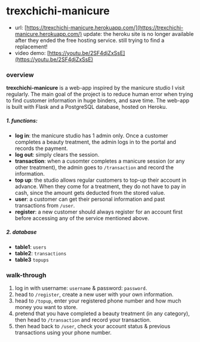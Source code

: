 # trexchichi-manicure

- url: [https://trexchichi-manicure.herokuapp.com/](https://trexchichi-manicure.herokuapp.com/) update: the heroku site is no longer available after they ended the free hosting service. still trying to find a replacement!
- video demo:  [https://youtu.be/2SF4djZxSsE](https://youtu.be/2SF4djZxSsE)

### overview 

**trexchichi-manicure** is a web-app inspired by the manicure studio I visit regularly. The main goal of the project is to reduce human error when trying to find customer information in huge binders, and save time. The web-app is built with Flask and a PostgreSQL database, hosted on Heroku.

##### 1. functions:
- **log in**: the manicure studio has 1 admin only. Once a customer completes a beauty treatment, the admin logs in to the portal and records the payment.
- **log out**: simply clears the session.
- **transaction**: when a cusomter completes a manicure session (or any other treatment), the admin goes to `/transaction` and record the information.
- **top up**: the studio allows regular customers to top-up their account in advance. When they come for a treatment, they do not have to pay in cash, since the amount gets deducted from the stored value.
- **user**: a customer can get their personal information and past transactions from `/user`.
- **register**: a new customer should always register for an account first before accessing any of the service mentioned above.

##### 2. database
- **table1**: `users`
- **table2**: `transactions`
- **table3** `topups`

### walk-through
1. log in with username: `username` & password: `password`.
2. head to `/register`, create a new user with your own information.
3. head to `/topup`, enter your registered phone number and how much money you want to store.
4. pretend that you have completed a beauty treatment (in any category), then head to `/transaction` and record your transaction.
5. then head back to `/user`, check your account status & previous transactions using your phone number.
